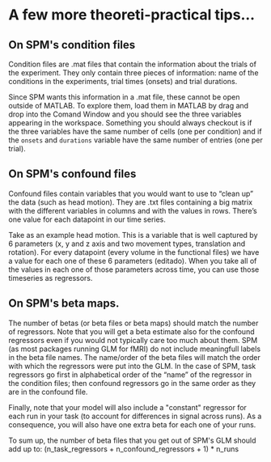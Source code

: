# A few more theoreti-practical tips...

## On SPM's condition files
Condition files are .mat files that contain the information about the trials of the experiment. They only contain three pieces of information: name of the conditions in the experiments, trial times (onsets) and trial durations. 

Since SPM wants this information in a .mat file, these cannot be open outside of MATLAB. To explore them, load them in MATLAB by drag and drop into the Comand Window and you should see the three variables appearing in the workspace. Something you should always checkout is if the three variables have the same number of cells (one per condition) and if the `onsets` and `durations` variable have the same number of entries (one per trial).

## On SPM's confound files
Confound files contain variables that you would want to use to “clean up” the data (such as head motion). They are .txt files containing a big matrix with the different variables in columns and with the values in rows. There’s one value for each datapoint in our time series.

Take as an example head motion. This is a variable that is well captured by 6 parameters (x, y and z axis and two movement types, translation and rotation).
For every datapoint (every volume in the functional files) we have a value for each one of these 6 parameters (editado). When you take all of the values in each one of those parameters across time, you can use those timeseries as regressors. 

## On SPM's beta maps.
The number of betas (or beta files or beta maps) should match the number of regressors. Note that you will get a beta estimate also for the confound regressors even if you would not typically care too much about them. SPM (as most packages running GLM for fMRI) do not include meaningfull labels in the beta file names. The name/order of the beta files will match the order with which the regressors were put into the GLM. In the case of SPM, task regressors go first in alphabetical order of the “name” of the regressor in the condition files; then confound regressors go in the same order as they are in the confound file.

Finally, note that your model will also include a "constant" regressor for each run in your task (to account for differences in signal across runs). As a consequence, you will also have one extra beta for each one of your runs.

To sum up, the number of beta files that you get out of SPM's GLM should add up to:
(n_task_regressors + n_confound_regressors + 1) * n_runs
